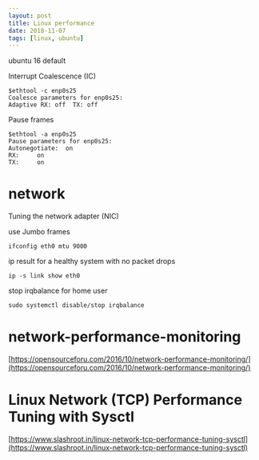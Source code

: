 ```yaml
---
layout: post
title: Linux performance
date: 2018-11-07
tags: [linux, ubuntu]
---
```




ubuntu 16 default

Interrupt Coalescence (IC)

```
$ethtool -c enp0s25
Coalesce parameters for enp0s25:
Adaptive RX: off  TX: off
```

Pause frames

```
$ethtool -a enp0s25
Pause parameters for enp0s25:
Autonegotiate:	on
RX:		on
TX:		on

```




# network

Tuning the network adapter (NIC)

use Jumbo frames

```
ifconfig eth0 mtu 9000
```

ip result for a healthy system with no packet drops
```
ip -s link show eth0

```


stop irqbalance for home user

```
sudo systemctl disable/stop irqbalance
```





# network-performance-monitoring
[https://opensourceforu.com/2016/10/network-performance-monitoring/](https://opensourceforu.com/2016/10/network-performance-monitoring/)

# Linux Network (TCP) Performance Tuning with Sysctl
[https://www.slashroot.in/linux-network-tcp-performance-tuning-sysctl](https://www.slashroot.in/linux-network-tcp-performance-tuning-sysctl)



